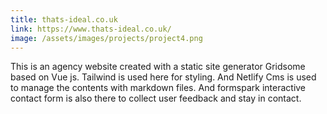 ```yaml
---
title: thats-ideal.co.uk
link: https://www.thats-ideal.co.uk/
image: /assets/images/projects/project4.png
---
```


This is an agency website created with a static site generator Gridsome based on Vue js. Tailwind is used here for styling. And Netlify Cms is used to manage the contents with markdown files. And formspark interactive contact form is also there to collect user feedback and stay in contact.